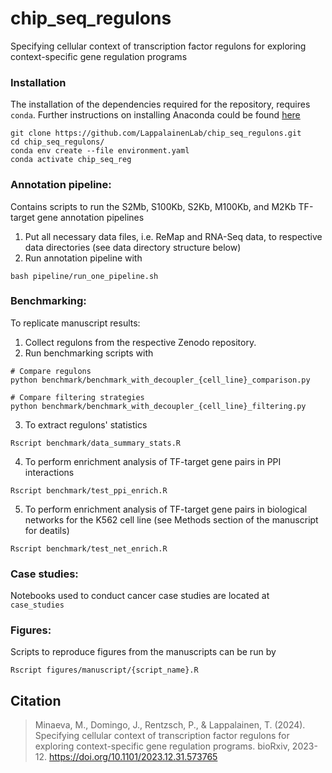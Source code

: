 # chip_seq_regulons

Specifying cellular context of transcription factor regulons for exploring context-specific gene regulation programs

### Installation

The installation of the dependencies required for the repository, requires `conda`. Further instructions on installing Anaconda could be found [here](https://docs.conda.io/projects/conda/en/latest/user-guide/index.html)

```
git clone https://github.com/LappalainenLab/chip_seq_regulons.git
cd chip_seq_regulons/
conda env create --file environment.yaml
conda activate chip_seq_reg
```

### Annotation pipeline:

Contains scripts to run the S2Mb, S100Kb, S2Kb, M100Kb, and M2Kb TF-target gene annotation pipelines

1. Put all necessary data files, i.e. ReMap and RNA-Seq data, to respective data directories (see data directory structure below)
2. Run annotation pipeline with 
```
bash pipeline/run_one_pipeline.sh
```

### Benchmarking:

To replicate manuscript results:

1. Collect regulons from the respective Zenodo repository.
2. Run benchmarking scripts with
```
# Compare regulons
python benchmark/benchmark_with_decoupler_{cell_line}_comparison.py

# Compare filtering strategies
python benchmark/benchmark_with_decoupler_{cell_line}_filtering.py
```
3. To extract regulons' statistics
```
Rscript benchmark/data_summary_stats.R
```

4. To perform enrichment analysis of TF-target gene pairs in PPI interactions
```
Rscript benchmark/test_ppi_enrich.R
```

5. To perform enrichment analysis of TF-target gene pairs in biological networks for the K562 cell line (see Methods section of the manuscript for deatils)
```
Rscript benchmark/test_net_enrich.R
```

### Case studies:

Notebooks used to conduct cancer case studies are located at `case_studies`

### Figures:

Scripts to reproduce figures from the manuscripts can be run by
```
Rscript figures/manuscript/{script_name}.R
```

## Citation
> Minaeva, M., Domingo, J., Rentzsch, P., & Lappalainen, T. (2024). 
> Specifying cellular context of transcription factor regulons for exploring context-specific gene regulation programs.
> bioRxiv, 2023-12. https://doi.org/10.1101/2023.12.31.573765
